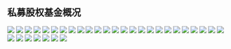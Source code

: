 ## 私募股权基金概况

![](http://i2.bvimg.com/589095/f0ebfe8206c8e8d3.png)
![](http://i2.bvimg.com/589095/d3fecf2c3f569da1.png)
![](http://i2.bvimg.com/589095/38c2b24707d0bdcb.png)
![](http://i2.bvimg.com/589095/9c892474343f36f3.png)
![](http://i2.bvimg.com/589095/d32b6fd53fe7d075.png)
![](http://i2.bvimg.com/589095/f420ad3800747cf2.png)
![](http://i2.bvimg.com/589095/a7030b8b731be8ee.png)
![](http://i2.bvimg.com/589095/6ec483664f20281e.png)
![](http://i2.bvimg.com/589095/876a66a7c35735ea.png)
![](http://i2.bvimg.com/589095/59458582784f97ce.png)
![](http://i2.bvimg.com/589095/ab893171c0c3f6fe.png)
![](http://i2.bvimg.com/589095/0d8d8d664ae63ae9.png)
![](http://i2.bvimg.com/589095/2d4befaa916e49d7.png)
![](http://i2.bvimg.com/589095/fc762a8ee064f5b4.png)
![](http://i2.bvimg.com/589095/41f7386876365152.png)
![](http://i2.bvimg.com/589095/f8b694a4a6224e30.png)
![](http://i2.bvimg.com/589095/12b5ea199f7bbe18.png)
![](http://i2.bvimg.com/589095/20694b80b9d0d87d.png)
![](http://i2.bvimg.com/589095/0574a5f11f06f9eb.png)
![](http://i2.bvimg.com/589095/957056bb667ccc40.png)
![](http://i2.bvimg.com/589095/3151164eea901313.png)
![](http://i4.bvimg.com/589095/0c93748c0b7df1ee.png)
![](http://i2.bvimg.com/589095/70cd341b77219292.png)
![](http://i2.bvimg.com/589095/2a473c91167c97c1.png)
![](http://i2.bvimg.com/589095/aa1e3dc2cd7cc899.png)
![](http://i2.bvimg.com/589095/d9febc8ff7892587.png)
![](http://i2.bvimg.com/589095/cfa924a62e23e51b.png)
![](http://i2.bvimg.com/589095/e24a0164f801308d.png)
![](http://i2.bvimg.com/589095/094cfb0e2ffce5f8.png)
![](http://i2.bvimg.com/589095/c8355c54979639dd.png)
![](http://i2.bvimg.com/589095/1988af63a3a3b7db.png)
![](http://i2.bvimg.com/589095/fefc1d94afff6f41.png)
